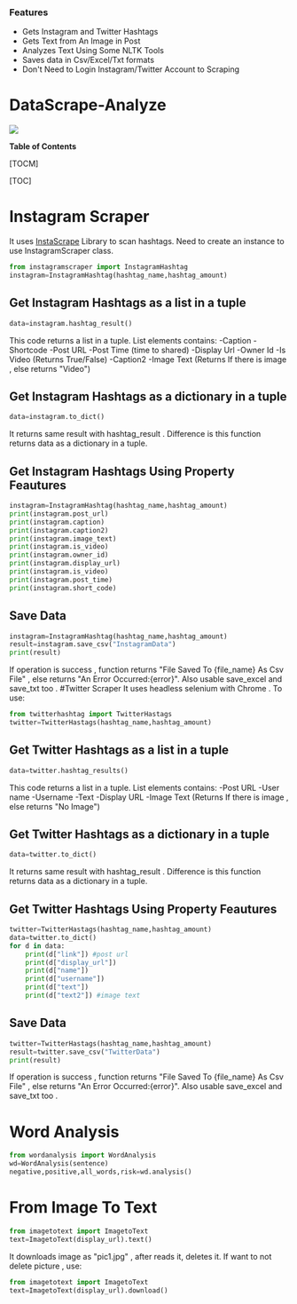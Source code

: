 ### Features

- Gets Instagram and Twitter Hashtags
- Gets Text from An Image in Post
- Analyzes Text Using Some NLTK Tools
- Saves data in Csv/Excel/Txt formats
- Don't Need to Login Instagram/Twitter Account to Scraping


# DataScrape-Analyze

![](https://camo.githubusercontent.com/38f5db5524ba43e7262dfbca1f7d3631ba127fb1596785dfd707d5fc671821c9/687474703a2f2f466f7254686542616467652e636f6d2f696d616765732f6261646765732f6d6164652d776974682d707974686f6e2e737667) 

**Table of Contents**

[TOCM]

[TOC]

# Instagram Scraper
It uses [InstaScrape](https://github.com/chris-greening/instascrape "InstaScrape") Library to scan hashtags. Need to create an instance to use InstagramScraper class. 
```python
from instagramscraper import InstagramHashtag
instagram=InstagramHashtag(hashtag_name,hashtag_amount)
```
 
## Get Instagram Hashtags as a list in a tuple
```python
data=instagram.hashtag_result()
```
This code returns a list in a tuple. List elements contains:
-Caption 
-Shortcode 
-Post URL
-Post Time (time to shared)
-Display Url
-Owner Id
-Is Video (Returns True/False)
-Caption2 
-Image Text (Returns If there is image , else returns "Video")
## Get Instagram Hashtags as a dictionary in a tuple
```python
data=instagram.to_dict()
```
It returns same result with hashtag_result . Difference is this function returns data as a dictionary in a tuple.
## Get Instagram Hashtags Using Property Feautures
```python
instagram=InstagramHashtag(hashtag_name,hashtag_amount)
print(instagram.post_url)
print(instagram.caption)
print(instagram.caption2)
print(instagram.image_text)
print(instagram.is_video)
print(instagram.owner_id)
print(instagram.display_url)
print(instagram.is_video)
print(instagram.post_time)
print(instagram.short_code)
```
## Save Data
```python
instagram=InstagramHashtag(hashtag_name,hashtag_amount)
result=instagram.save_csv("InstagramData")
print(result)
```
If operation is success , function returns "File Saved To {file_name} As Csv File" , else returns "An Error Occurred:{error}".
Also usable save_excel and save_txt too .
#Twitter Scraper
It uses headless selenium with Chrome . 
To use:
```python
from twitterhashtag import TwitterHastags
twitter=TwitterHastags(hashtag_name,hashtag_amount)
```
## Get Twitter Hashtags as a list in a tuple
```python
data=twitter.hashtag_results()
```
This code returns a list in a tuple. List elements contains:
-Post URL
-User name
-Username
-Text
-Display URL
-Image Text (Returns If there is image , else returns "No Image")
## Get Twitter Hashtags as a dictionary in a tuple
```python
data=twitter.to_dict()
```
It returns same result with hashtag_result . Difference is this function returns data as a dictionary in a tuple.
## Get Twitter Hashtags Using Property Feautures
```python
twitter=TwitterHastags(hashtag_name,hashtag_amount)
data=twitter.to_dict()
for d in data:
    print(d["link"]) #post url
    print(d["display_url"])
    print(d["name"])
    print(d["username"])
    print(d["text"])
    print(d["text2"]) #image text
```
## Save Data
```python
twitter=TwitterHastags(hashtag_name,hashtag_amount)
result=twitter.save_csv("TwitterData")
print(result)
```
If operation is success , function returns "File Saved To {file_name} As Csv File" , else returns "An Error Occurred:{error}".
Also usable save_excel and save_txt too .

# Word Analysis
```python
from wordanalysis import WordAnalysis
wd=WordAnalysis(sentence)
negative,positive,all_words,risk=wd.analysis()
```
# From Image To Text
```python
from imagetotext import ImagetoText
text=ImagetoText(display_url).text()
```
It downloads image as "pic1.jpg" , after reads it, deletes it.
If want to not delete picture , use:
```python
from imagetotext import ImagetoText
text=ImagetoText(display_url).download()
```





